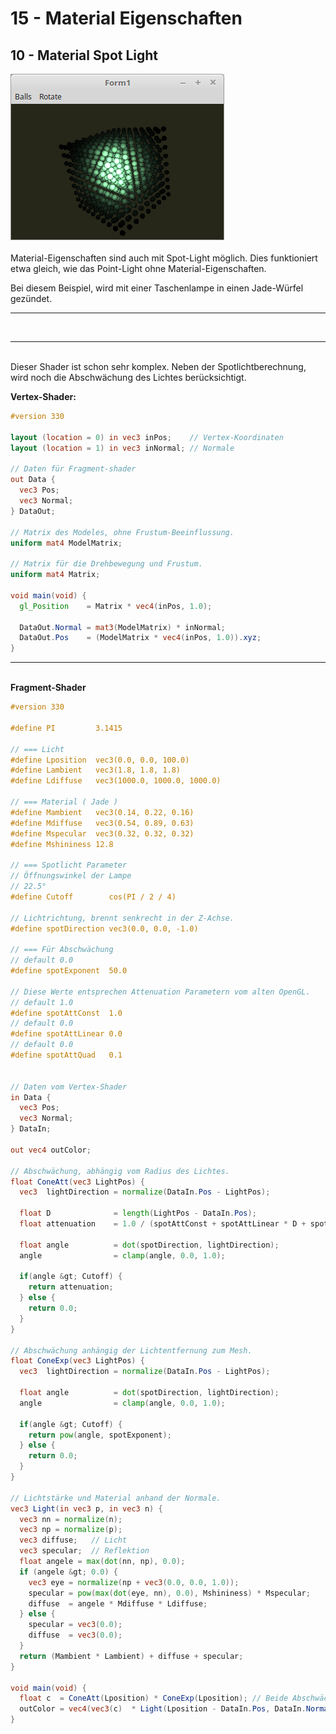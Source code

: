 # 15 - Material Eigenschaften
## 10 - Material Spot Light

<img src="image.png" alt="Selfhtml"><br><br>
Material-Eigenschaften sind auch mit Spot-Light möglich.
Dies funktioniert etwa gleich, wie das Point-Light ohne Material-Eigenschaften.

Bei diesem Beispiel, wird mit einer Taschenlampe in einen Jade-Würfel gezündet.
<hr><br>
<hr><br>
Dieser Shader ist schon sehr komplex.
Neben der Spotlichtberechnung, wird noch die Abschwächung des Lichtes berücksichtigt.

<b>Vertex-Shader:</b>

```glsl
#version 330

layout (location = 0) in vec3 inPos;    // Vertex-Koordinaten
layout (location = 1) in vec3 inNormal; // Normale

// Daten für Fragment-shader
out Data {
  vec3 Pos;
  vec3 Normal;
} DataOut;

// Matrix des Modeles, ohne Frustum-Beeinflussung.
uniform mat4 ModelMatrix;

// Matrix für die Drehbewegung und Frustum.
uniform mat4 Matrix;

void main(void) {
  gl_Position    = Matrix * vec4(inPos, 1.0);

  DataOut.Normal = mat3(ModelMatrix) * inNormal;
  DataOut.Pos    = (ModelMatrix * vec4(inPos, 1.0)).xyz;
}

```

<hr><br>
<b>Fragment-Shader</b>

```glsl
#version 330

#define PI         3.1415

// === Licht
#define Lposition  vec3(0.0, 0.0, 100.0)
#define Lambient   vec3(1.8, 1.8, 1.8)
#define Ldiffuse   vec3(1000.0, 1000.0, 1000.0)

// === Material ( Jade )
#define Mambient   vec3(0.14, 0.22, 0.16)
#define Mdiffuse   vec3(0.54, 0.89, 0.63)
#define Mspecular  vec3(0.32, 0.32, 0.32)
#define Mshininess 12.8

// === Spotlicht Parameter
// Öffnungswinkel der Lampe
// 22.5°
#define Cutoff        cos(PI / 2 / 4)

// Lichtrichtung, brennt senkrecht in der Z-Achse.
#define spotDirection vec3(0.0, 0.0, -1.0)

// === Für Abschwächung
// default 0.0
#define spotExponent  50.0

// Diese Werte entsprechen Attenuation Parametern vom alten OpenGL.
// default 1.0
#define spotAttConst  1.0
// default 0.0
#define spotAttLinear 0.0
// default 0.0
#define spotAttQuad   0.1


// Daten vom Vertex-Shader
in Data {
  vec3 Pos;
  vec3 Normal;
} DataIn;

out vec4 outColor;

// Abschwächung, abhängig vom Radius des Lichtes.
float ConeAtt(vec3 LightPos) {
  vec3  lightDirection = normalize(DataIn.Pos - LightPos);

  float D              = length(LightPos - DataIn.Pos);
  float attenuation    = 1.0 / (spotAttConst + spotAttLinear * D + spotAttQuad * D * D);

  float angle          = dot(spotDirection, lightDirection);
  angle                = clamp(angle, 0.0, 1.0);

  if(angle &gt; Cutoff) {
    return attenuation;
  } else {
    return 0.0;
  }
}

// Abschwächung anhängig der Lichtentfernung zum Mesh.
float ConeExp(vec3 LightPos) {
  vec3  lightDirection = normalize(DataIn.Pos - LightPos);

  float angle          = dot(spotDirection, lightDirection);
  angle                = clamp(angle, 0.0, 1.0);

  if(angle &gt; Cutoff) {
    return pow(angle, spotExponent);
  } else {
    return 0.0;
  }
}

// Lichtstärke und Material anhand der Normale.
vec3 Light(in vec3 p, in vec3 n) {
  vec3 nn = normalize(n);
  vec3 np = normalize(p);
  vec3 diffuse;   // Licht
  vec3 specular;  // Reflektion
  float angele = max(dot(nn, np), 0.0);
  if (angele &gt; 0.0) {
    vec3 eye = normalize(np + vec3(0.0, 0.0, 1.0));
    specular = pow(max(dot(eye, nn), 0.0), Mshininess) * Mspecular;
    diffuse  = angele * Mdiffuse * Ldiffuse;
  } else {
    specular = vec3(0.0);
    diffuse  = vec3(0.0);
  }
  return (Mambient * Lambient) + diffuse + specular;
}

void main(void) {
  float c  = ConeAtt(Lposition) * ConeExp(Lposition); // Beide Abschwächungen multipizieren.
  outColor = vec4(vec3(c)  * Light(Lposition - DataIn.Pos, DataIn.Normal), 1.0);
}


```


